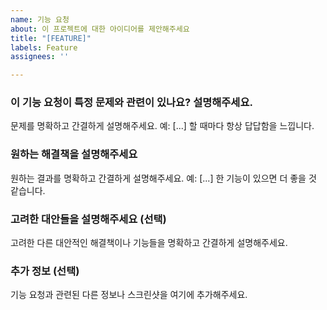 ```yaml
---
name: 기능 요청
about: 이 프로젝트에 대한 아이디어를 제안해주세요
title: "[FEATURE]"
labels: Feature
assignees: ''

---
```


### 이 기능 요청이 특정 문제와 관련이 있나요? 설명해주세요.
문제를 명확하고 간결하게 설명해주세요. 예: [...] 할 때마다 항상 답답함을 느낍니다.

### 원하는 해결책을 설명해주세요
원하는 결과를 명확하고 간결하게 설명해주세요. 예: [...] 한 기능이 있으면 더 좋을 것 같습니다.

### 고려한 대안들을 설명해주세요 (선택)
고려한 다른 대안적인 해결책이나 기능들을 명확하고 간결하게 설명해주세요.

### 추가 정보 (선택)
기능 요청과 관련된 다른 정보나 스크린샷을 여기에 추가해주세요.
